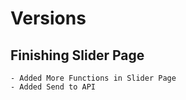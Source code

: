 # Versions

## Finishing Slider Page

    - Added More Functions in Slider Page
    - Added Send to API

